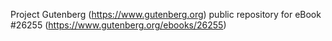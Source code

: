Project Gutenberg (https://www.gutenberg.org) public repository for eBook #26255 (https://www.gutenberg.org/ebooks/26255)
